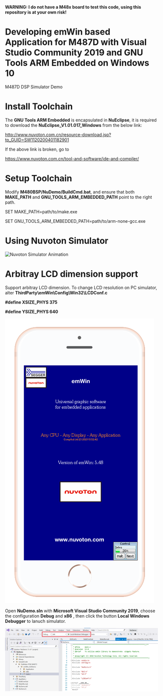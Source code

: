 

**WARNING: I do not have a M48x board to test this code, using this repository is at your own risk!**



# Developing emWin based Application for M487D with Visual Studio Community 2019 and GNU Tools ARM Embedded on Windows 10
M487D DSP Simulator Demo

# Install Toolchain
The **GNU Tools ARM Embedded** is encapsulated in **NuEclipse**, it is required to download the **NuEclipse_V1.01.017_Windows** from the below link:

http://www.nuvoton.com.cn/resource-download.jsp?tp_GUID=SW1120200401182901

If the above link is broken, go to 

https://www.nuvoton.com.cn/tool-and-software/ide-and-compiler/

# Setup Toolchain
Modify **M480BSP/NuDemo/BuildCmd.bat**, and ensure that both **MAKE_PATH** and **GNU_TOOLS_ARM_EMBEDDED_PATH** point to the right path.

SET MAKE_PATH=path/to/make.exe

SET GNU_TOOLS_ARM_EMBEDDED_PATH=path/to/arm-none-gcc.exe

# Using Nuvoton Simulator
![Nuvoton Simulator Animation](/NuDemo/res/anim.gif)

# Arbitray LCD dimension support
Support arbitray LCD dimension. To change LCD resolution on PC simulator, alter **ThirdParty\emWin\Config\Win32\LCDConf.c**

**#define XSIZE_PHYS 375**

**#define YSIZE_PHYS 640**

![portrait mode](/NuDemo/res/portrait.png)

Open **NuDemo.sln** with **Microsoft Visual Studio Community 2019**, choose the configuration **Debug** and **x86** , then click the button **Local Windows Debugger** to lanuch simulator.

![Visual Studio 2019](/NuDemo/res/vs2019.png)



